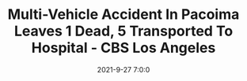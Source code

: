 ---
"title": "Multi-Vehicle Accident In Pacoima Leaves 1 Dead, 5 Transported To Hospital - CBS Los Angeles"
"date": "2021-9-27 7:0:0"
"feed_name": "GOOGLENEWSCONSTRUCTION"
"feed_website": "https://news.google.com/search?q=construction%2Bincident&hl=en-US&gl=US&ceid=US:en"
"feed_rss": "https://news.google.com/rss/search?q=construction%2Bincident&hl=en-US&gl=US&ceid=US:en"
"link": "https://losangeles.cbslocal.com/video/6035924-multi-vehicle-accident-in-pacoima-leaves-1-dead-5-transported-to-hospital/"
"source": "{'href': 'https://losangeles.cbslocal.com', 'title': 'CBS Los Angeles'}"
"file": "_posts/2021-1-1-09ec4e7ef7b670b3d6a674bff30027d5cc688024.md"
"accident": "1"
"drilling": "1"
"dead": "1"
"injured": "5"
"arrested": "0"
"place": "pacoima"
"where": "road site"
"causes": "crash"
"place_uri": "http://en.wikipedia.org/wiki/Pacoima%2C_Los_Angeles"
---